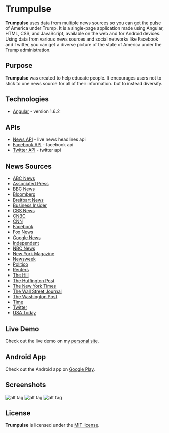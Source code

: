 # Trumpulse
**Trumpulse** uses data from multiple news sources so you can get the pulse of America under Trump. It is a single-page application made using Angular, HTML, CSS, and JavaScript, available on the web and for Android devices. Using data from various news sources and social networks like Facebook and Twitter, you can get a diverse picture of the state of America under the Trump administration.

## Purpose
**Trumpulse** was created to help educate people. It encourages users not to stick to one news source for all of their information. but to instead diversify.

## Technologies
* [Angular](https://angularjs.org/) - version 1.6.2

## APIs
* [News API](https://newsapi.org/) - live news headlines api
* [Facebook API](https://developers.facebook.com/) - facebook api
* [Twitter API](https://dev.twitter.com/) - twitter api

## News Sources
* [ABC News](http://abcnews.com/)
* [Associated Press](https://www.ap.org/)
* [BBC News](http://www.bbc.com/news)
* [Bloomberg](https://www.bloomberg.com/)
* [Breitbart News](http://www.breitbart.com/)
* [Business Insider](http://www.businessinsider.com/)
* [CBS News](https://www.cbsnews.com/)
* [CNBC](http://www.cnbc.com/)
* [CNN](http://www.cnn.com/)
* [Facebook](https://www.facebook.com/)
* [Fox News](http://www.foxnews.com/)
* [Google News](https://news.google.com/)
* [Independent](http://www.independent.co.uk/)
* [NBC News](https://www.nbcnews.com/)
* [New York Magazine](http://nymag.com/)
* [Newsweek](http://www.newsweek.com/)
* [Politico](https://www.politico.com/)
* [Reuters](http://www.reuters.com/)
* [The Hill](http://thehill.com/)
* [The Huffington Post](http://www.huffingtonpost.com/)
* [The New York Times](https://www.nytimes.com/)
* [The Wall Street Journal](https://www.wsj.com/)
* [The Washington Post](https://www.washingtonpost.com/)
* [Time](http://time.com/)
* [Twitter](https://twitter.com/)
* [USA Today](http://www.usatoday.com/)

## Live Demo
Check out the live demo on my [personal site](http://www.alanmorel.com/trumpulse/).

## Android App
Check out the Android app on [Google Play](https://play.google.com/store/apps/details?id=alanmorel.trumpulse).

## Screenshots

![alt tag](http://i.imgur.com/9kRUHmG.png)
![alt tag](http://i.imgur.com/9iMb1B1.png)
![alt tag](http://i.imgur.com/08MfL9I.png)

## License
**Trumpulse** is licensed under the [MIT license](LICENSE).
